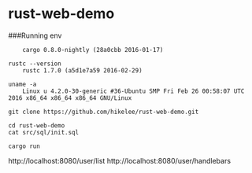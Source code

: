 rust-web-demo
====

###Running env

 
```cargo --version
	cargo 0.8.0-nightly (28a0cbb 2016-01-17)

rustc --version
	rustc 1.7.0 (a5d1e7a59 2016-02-29)

uname -a
	Linux u 4.2.0-30-generic #36-Ubuntu SMP Fri Feb 26 00:58:07 UTC 2016 x86_64 x86_64 x86_64 GNU/Linux
 
git clone https://github.com/hikelee/rust-web-demo.git

cd rust-web-demo
cat src/sql/init.sql

cargo run
```

http://localhost:8080/user/list
http://localhost:8080/user/handlebars

